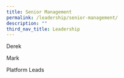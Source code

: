 ```yaml
---
title: Senior Management
permalink: /leadership/senior-management/
description: ""
third_nav_title: Leadership
---
```

Derek
<p>Mark
</p><p> Platform Leads</p>